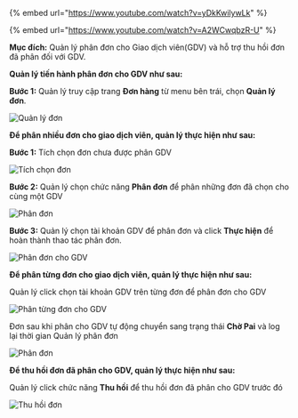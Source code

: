 {% embed url="https://www.youtube.com/watch?v=yDkKwilywLk" %}

{% embed url="https://www.youtube.com/watch?v=A2WCwqbzR-U" %}

**Mục đích:** Quản lý phân đơn cho Giao dịch viên(GDV) và hỗ trợ thu hồi đơn đã phân đối với GDV.

**Quản lý tiến hành phân đơn cho GDV như sau:**

**Bước 1:** Quản lý truy cập trang **Đơn hàng** từ menu bên trái, chọn **Quản lý đơn**.

![Quản lý đơn](https://user-images.githubusercontent.com/75475064/105478067-46c46e80-5cd5-11eb-925b-fb42ef87f9a9.png)


**Để phân nhiều đơn cho giao dịch viên, quản lý thực hiện như sau:**

**Bước 1:** Tích chọn đơn chưa được phân GDV

![Tích chọn đơn](https://user-images.githubusercontent.com/75475064/105479376-f64e1080-5cd6-11eb-96cf-83112e3969b7.png)

**Bước 2:** Quản lý chọn chức năng **Phân đơn** để phân những đơn đã chọn cho cùng một GDV

![Phân đơn](https://user-images.githubusercontent.com/75475064/105479496-1aa9ed00-5cd7-11eb-9e7e-401c42da8bb4.png)

**Bước 3:** Quản lý chọn tài khoản GDV để phân đơn và click **Thực hiện** để hoàn thành thao tác phân đơn.

![Phân đơn cho GDV](https://user-images.githubusercontent.com/75475064/105479805-7ffdde00-5cd7-11eb-9770-5c4973d04640.png)


**Để phân từng đơn cho giao dịch viên, quản lý thực hiện như sau:**

Quản lý click chọn tài khoản GDV trên từng đơn để phân đơn cho GDV

![Phân từng đơn cho GDV](https://user-images.githubusercontent.com/75475064/105479986-bf2c2f00-5cd7-11eb-9e41-4918b64d9860.png)

Đơn sau khi phân cho GDV tự động chuyển sang trạng thái **Chờ Pai** và log lại thời gian Quản lý phân đơn 

![Phân đơn](https://user-images.githubusercontent.com/75475064/105480496-65783480-5cd8-11eb-928c-5604e41f0f7f.png)


**Để thu hồi đơn đã phân cho GDV, quản lý thực hiện như sau:**

Quản lý click chức năng **Thu hồi** để thu hồi đơn đã phân cho GDV trước đó

![Thu hồi đơn](https://user-images.githubusercontent.com/75475064/105480837-d7507e00-5cd8-11eb-8745-6c26e3c1c242.png)
